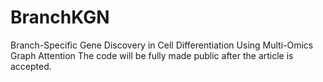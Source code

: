# BranchKGN
Branch-Specific Gene Discovery in Cell Differentiation Using Multi-Omics Graph Attention 
The code will be fully made public after the article is accepted.